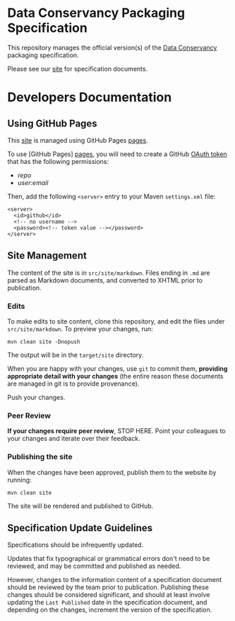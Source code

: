 # Data Conservancy Packaging Specification

This repository manages the official version(s) of the 
[Data Conservancy][dc] packaging specification.

Please see our [site][wiki] for specification documents.

# Developers Documentation

## Using GitHub Pages

This [site][wiki] is managed using GitHub Pages [pages].

To use [GitHub Pages] [pages], you will need to create a
GitHub [OAuth token](https://github.com/settings/tokens) that
has the following permissions:

* _repo_
* _user:email_

Then, add the following `<server>` entry to your Maven 
`settings.xml` file:

    <server>
      <id>github</id>
      <!-- no username -->
      <password><!-- token value --></password>
    </server>

## Site Management

The content of the site is in `src/site/markdown`.  Files ending 
in `.md` are parsed as Markdown documents, and converted 
to XHTML prior to publication.  

### Edits

To make edits to site content, clone this repository, and edit 
the files under `src/site/markdown`.  To preview your changes, run:

    mvn clean site -Dnopush

The output will be in the `target/site` directory.

When you are happy with your changes, use `git` to commit them,
**providing appropriate detail with your changes** (the entire
reason these documents are managed in git is to provide provenance).

Push your changes.  

### Peer Review

**If your changes require peer review**, STOP HERE.  Point your
colleagues to your changes and iterate over their feedback.

### Publishing the site

When the changes have been approved, publish them to the website by
running:

    mvn clean site

The site will be rendered and published to GitHub.

## Specification Update Guidelines

Specifications should be infrequently updated.

Updates that fix typographical or grammatical errors don't need to
be reviewed, and may be committed and published as needed.

However, changes to the information content of a specification document 
should be reviewed by the team prior to publication.  Publishing these
changes should be considered significant, and should at least involve
updating the `Last Published` date in the specification document, and
depending on the changes, increment the version of the specification.

[dc]: http://www.dataconservancy.org "Data Conservancy"
[wiki]: http://dataconservancy.github.io/dc-packaging-spec/ "Data Conservancy Packaging Specifications site"
[pages]: https://pages.github.com/
